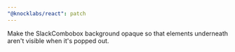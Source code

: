 ```yaml
---
"@knocklabs/react": patch
---
```


Make the SlackCombobox background opaque so that elements underneath aren't visible when it's popped out.
